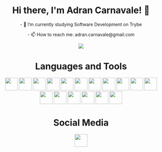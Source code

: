   <h1 align="center">Hi there, I'm Adran Carnavale! 👋</h1>

  <p align="center">
    - 🔭 I’m currently studying Software Development on Trybe
  </p>

  <p align="center">
    - 📫 How to reach me: adran.carnavale@gmail.com
  </p>
  
  <div align="center">
    <img align="center" src="https://github-readme-stats.vercel.app/api/top-langs/?username=adrancarnavale&theme=nord&hide=html,css,glsl" />
  </div> 

  <h1 align="center">Languages and Tools</h1>
  
  <p align="center">
    <img width="40px" src="https://cdn.jsdelivr.net/gh/devicons/devicon/icons/javascript/javascript-plain.svg" />
    <img width="40px" src="https://cdn.jsdelivr.net/gh/devicons/devicon/icons/html5/html5-original.svg" />
    <img width="40px" src="https://cdn.jsdelivr.net/gh/devicons/devicon/icons/css3/css3-original.svg" />
    <img width="40px" src="https://cdn.jsdelivr.net/gh/devicons/devicon/icons/tailwindcss/tailwindcss-plain.svg" />
    <img width="40px" src="https://cdn.jsdelivr.net/gh/devicons/devicon/icons/react/react-original.svg" />
    <img width="40px" src="https://cdn.jsdelivr.net/gh/devicons/devicon/icons/redux/redux-original.svg" />
    <img width="40px" src="https://cdn.jsdelivr.net/gh/devicons/devicon/icons/jest/jest-plain.svg" />
    <img width="40px" src="https://cdn.jsdelivr.net/gh/devicons/devicon/icons/bootstrap/bootstrap-plain.svg" />
    <img width="40px" src="https://cdn.jsdelivr.net/gh/devicons/devicon/icons/nodejs/nodejs-original.svg" />
    <img width="40px" src="https://cdn.jsdelivr.net/gh/devicons/devicon/icons/linux/linux-original.svg" />
    <img width="40px" src="https://cdn.jsdelivr.net/gh/devicons/devicon/icons/docker/docker-original.svg" />
    <img width="40px" src="https://cdn.jsdelivr.net/gh/devicons/devicon/icons/sass/sass-original.svg" />
    <img width="40px" src="https://cdn.jsdelivr.net/gh/devicons/devicon/icons/mysql/mysql-original-wordmark.svg" />
    <img width="40px" src="https://cdn.jsdelivr.net/gh/devicons/devicon/icons/mocha/mocha-plain.svg" />
    <img width="40px" src="https://cdn.jsdelivr.net/gh/devicons/devicon/icons/typescript/typescript-original.svg" />
    <img width="40px" src="https://cdn.jsdelivr.net/gh/devicons/devicon/icons/sequelize/sequelize-original.svg" />
    <img width="40px" src="https://cdn.jsdelivr.net/gh/devicons/devicon/icons/go/go-original.svg" />
  </p>
  
  ##
  
  <h1 align="center">Social Media</h1>
  
  <p align="center">
    <a href="https://www.linkedin.com/in/adrancarnavale" target="_blank"><img width="40px" src="https://cdn.jsdelivr.net/gh/devicons/devicon/icons/linkedin/linkedin-original.svg" /></a> 
  </p>

  
